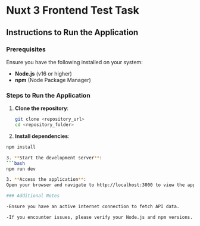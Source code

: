 # Nuxt 3 Frontend Test Task

## Instructions to Run the Application

### Prerequisites

Ensure you have the following installed on your system:

- **Node.js** (v16 or higher)
- **npm** (Node Package Manager)

### Steps to Run the Application

1. **Clone the repository**:

   ```bash
   git clone <repository_url>
   cd <repository_folder>


2. **Install dependencies**:
  ```bash
  npm install

3. **Start the development server**:
  ```bash
  npm run dev

3. **Access the application**:
Open your browser and navigate to http://localhost:3000 to view the application running locally.

### Additional Notes

-Ensure you have an active internet connection to fetch API data.

-If you encounter issues, please verify your Node.js and npm versions.

